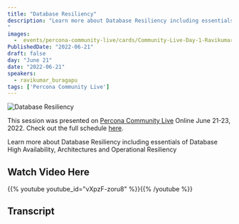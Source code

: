 ```yaml
---
title: "Database Resiliency"
description: "Learn more about Database Resiliency including essentials of Database High Availability, Architectures and Operational Resiliency
"
images:
  -  events/percona-community-live/cards/Community-Live-Day-1-Ravikumar-Buragapu.jpg
PublishedDate: "2022-06-21"
draft: false
day: "June 21"
date: "2022-06-21"
speakers:
  - ravikumar_buragapu
tags: ['Percona Community Live']
---
```


![Database Resiliency](events/percona-community-live/cards/Community-Live-Day-1-Ravikumar-Buragapu.jpg)


This session was presented on [Percona Community Live](/events/percona-community-live-2022/) Online June 21-23, 2022. Check out the full schedule [here](/events/percona-community-live-2022/).

Learn more about Database Resiliency including essentials of Database High Availability, Architectures and Operational Resiliency

## Watch Video Here

{{% youtube youtube_id="vXpzF-zoru8" %}}{{% /youtube %}}

## Transcript